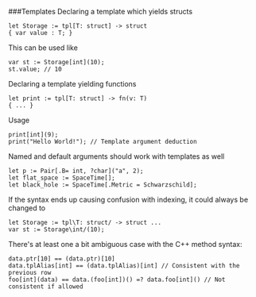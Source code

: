 ###Templates
Declaring a template which yields structs

	let Storage := tpl[T: struct] -> struct
	{ var value : T; }

This can be used like

	var st := Storage[int](10);
	st.value; // 10

Declaring a template yielding functions

	let print := tpl[T: struct] -> fn(v: T)
	{ ... }

Usage

	print[int](9);
	print("Hello World!"); // Template argument deduction

Named and default arguments should work with templates as well

	let p := Pair[.B= int, ?char]("a", 2);
	let flat_space := SpaceTime[];
	let black_hole := SpaceTime[.Metric = Schwarzschild];

If the syntax ends up causing confusion with indexing, it could always be changed to

	let Storage := tpl\T: struct/ -> struct ...
	var st := Storage\int/(10);

There's at least one a bit ambiguous case with the C++ method syntax:

	data.ptr[10] == (data.ptr)[10]
	data.tplAlias[int] == (data.tplAlias)[int] // Consistent with the previous row
	foo[int](data) == data.(foo[int])() =? data.foo[int]() // Not consistent if allowed

